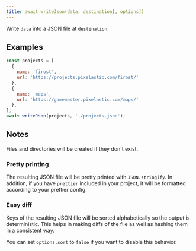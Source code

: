 ```yaml
---
title: await writeJson(data, destination[, options])
---
```


Write `data` into a JSON file at `destination`.

## Examples

```js
const projects = [
  { 
    name: 'firost', 
    url: 'https://projects.pixelastic.com/firost/'
  },
  { 
    name: 'maps', 
    url: 'https://gamemaster.pixelastic.com/maps/'
  },
];
await writeJson(projects, './projects.json');
```

## Notes

Files and directories will be created if they don't exist.

### Pretty printing

The resulting JSON file will be pretty printed with `JSON.stringify`. In
addition, if you have `prettier` included in your project, it will be formatted
according to your prettier config.

### Easy diff

Keys of the resulting JSON file will be sorted alphabetically so the output is
deterministic. This helps in making diffs of the file as well as hashing them in
a consistent way. 

You can set `options.sort` to `false` if you want to disable this behavior.

